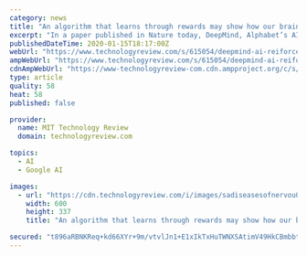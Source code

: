 ```yaml
---
category: news
title: "An algorithm that learns through rewards may show how our brain does too"
excerpt: "In a paper published in Nature today, DeepMind, Alphabet’s AI subsidiary, has once again used lessons from reinforcement learning to propose a new theory about the reward mechanisms within our ..."
publishedDateTime: 2020-01-15T18:17:00Z
webUrl: "https://www.technologyreview.com/s/615054/deepmind-ai-reiforcement-learning-reveals-dopamine-neurons-in-brain/"
ampWebUrl: "https://www.technologyreview.com/s/615054/deepmind-ai-reiforcement-learning-reveals-dopamine-neurons-in-brain/amp/"
cdnAmpWebUrl: "https://www-technologyreview-com.cdn.ampproject.org/c/s/www.technologyreview.com/s/615054/deepmind-ai-reiforcement-learning-reveals-dopamine-neurons-in-brain/amp/"
type: article
quality: 58
heat: 58
published: false

provider:
  name: MIT Technology Review
  domain: technologyreview.com

topics:
  - AI
  - Google AI

images:
  - url: "https://cdn.technologyreview.com/i/images/sadiseasesofnervou00gord-web.jpg?sw=600&cx=118&cy=106&cw=2723&ch=1532"
    width: 600
    height: 337
    title: "An algorithm that learns through rewards may show how our brain does too"

secured: "t896aRBNKReq+kd66XYr+9m/vtvlJn1+E1xIkTxHuTWNXSAtimV49HkCBmbbt6Vk6bZsQkzshrD87ZDUIMRpwAXp5ohiU0LMcAv0IF0tmEoXBHvxNXg03r7mx6euCAqUUSVmqsGJWz1K4udzvvYrm2lq2dr4oiynhxJGB9cnfjs45e8QmZZz3ZbFCCEIOz9wmDJJ4hIJzVS/CzHGvOuyxeQUT2TUzeFXUssd5OMhvFbjp/OO9sRj3j01U1CnXFVVUWV8W5SYRjjGWA6H5qQzIMkiqB/HKNx4CPi5W5it+U9yc/DurOTg0+PA86X4RLY2;XU5qJsDRZb9fYsJZZeBkVA=="
---
```


